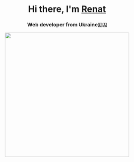 <h1 align="center">Hi there, I'm <a href="http://x.dev-group.live/portfolio.html" target="_blank">Renat</a> 

<h3 align="center">Web developer from Ukraine🇺🇦</h3>



<div align="center">
  <img src="https://media.giphy.com/media/RhrAi0KejGlYbpanuQ/giphy.gif" width="400" height="400"/>
</div>


<!--
**Ren3846/Ren3846** is a ✨ _special_ ✨ repository because its `README.md` (this file) appears on your GitHub profile.


Here are some ideas to get you started:

- 🔭 I’m currently working on ...
- 🌱 I’m currently learning ...
- 👯 I’m looking to collaborate on ...
- 🤔 I’m looking for help with ...
- 💬 Ask me about ...
- 📫 How to reach me: ...
- 😄 Pronouns: ...
- ⚡ Fun fact: ...
-->
